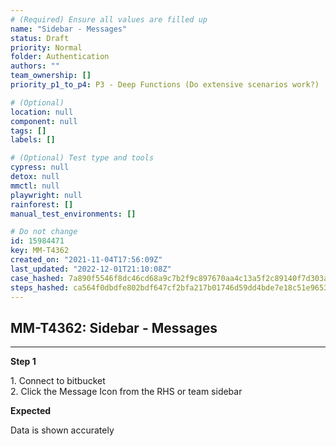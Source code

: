 ```yaml
---
# (Required) Ensure all values are filled up
name: "Sidebar - Messages"
status: Draft
priority: Normal
folder: Authentication
authors: ""
team_ownership: []
priority_p1_to_p4: P3 - Deep Functions (Do extensive scenarios work?)

# (Optional)
location: null
component: null
tags: []
labels: []

# (Optional) Test type and tools
cypress: null
detox: null
mmctl: null
playwright: null
rainforest: []
manual_test_environments: []

# Do not change
id: 15984471
key: MM-T4362
created_on: "2021-11-04T17:56:09Z"
last_updated: "2022-12-01T21:10:08Z"
case_hashed: 7a890f5546f8dc46cd68a9c7b2f9c897670aa4c13a5f2c89140f7d303a92e568560edc9835f326fd5c4cd7c0a33433aa
steps_hashed: ca564f0dbdfe802bdf647cf2bfa217b01746d59dd4bde7e18c51e9653f33c33c859ef4164802df63d28bab23c87379e3
---
```


<!-- (Auto-generated) Based on frontmatter's "key" and "name" -->

## MM-T4362: Sidebar - Messages

---

**Step 1**

1\. Connect to bitbucket\
2\. Click the Message Icon from the RHS or team sidebar

**Expected**

Data is shown accurately
